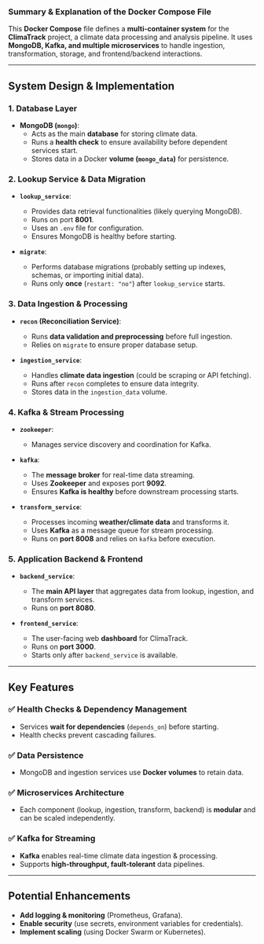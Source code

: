 ### Summary & Explanation of the Docker Compose File

This **Docker Compose** file defines a **multi-container system** for the **ClimaTrack** project, a climate data processing and analysis pipeline. It uses **MongoDB, Kafka, and multiple microservices** to handle ingestion, transformation, storage, and frontend/backend interactions.

---

## **System Design & Implementation**
### **1. Database Layer**
- **MongoDB (`mongo`)**:
  - Acts as the main **database** for storing climate data.
  - Runs a **health check** to ensure availability before dependent services start.
  - Stores data in a Docker **volume (`mongo_data`)** for persistence.

### **2. Lookup Service & Data Migration**
- **`lookup_service`**:
  - Provides data retrieval functionalities (likely querying MongoDB).
  - Runs on port **8001**.
  - Uses an `.env` file for configuration.
  - Ensures MongoDB is healthy before starting.

- **`migrate`**:
  - Performs database migrations (probably setting up indexes, schemas, or importing initial data).
  - Runs only **once** (`restart: "no"`) after `lookup_service` starts.

### **3. Data Ingestion & Processing**
- **`recon` (Reconciliation Service)**:
  - Runs **data validation and preprocessing** before full ingestion.
  - Relies on `migrate` to ensure proper database setup.

- **`ingestion_service`**:
  - Handles **climate data ingestion** (could be scraping or API fetching).
  - Runs after `recon` completes to ensure data integrity.
  - Stores data in the `ingestion_data` volume.

### **4. Kafka & Stream Processing**
- **`zookeeper`**:
  - Manages service discovery and coordination for Kafka.

- **`kafka`**:
  - The **message broker** for real-time data streaming.
  - Uses **Zookeeper** and exposes port **9092**.
  - Ensures **Kafka is healthy** before downstream processing starts.

- **`transform_service`**:
  - Processes incoming **weather/climate data** and transforms it.
  - Uses **Kafka** as a message queue for stream processing.
  - Runs on **port 8008** and relies on `kafka` before execution.

### **5. Application Backend & Frontend**
- **`backend_service`**:
  - The **main API layer** that aggregates data from lookup, ingestion, and transform services.
  - Runs on **port 8080**.

- **`frontend_service`**:
  - The user-facing web **dashboard** for ClimaTrack.
  - Runs on **port 3000**.
  - Starts only after `backend_service` is available.

---

## **Key Features**
### **✅ Health Checks & Dependency Management**
- Services **wait for dependencies** (`depends_on`) before starting.
- Health checks prevent cascading failures.

### **✅ Data Persistence**
- MongoDB and ingestion services use **Docker volumes** to retain data.

### **✅ Microservices Architecture**
- Each component (lookup, ingestion, transform, backend) is **modular** and can be scaled independently.

### **✅ Kafka for Streaming**
- **Kafka** enables real-time climate data ingestion & processing.
- Supports **high-throughput, fault-tolerant** data pipelines.

---

## **Potential Enhancements**
- **Add logging & monitoring** (Prometheus, Grafana).
- **Enable security** (use secrets, environment variables for credentials).
- **Implement scaling** (using Docker Swarm or Kubernetes).

